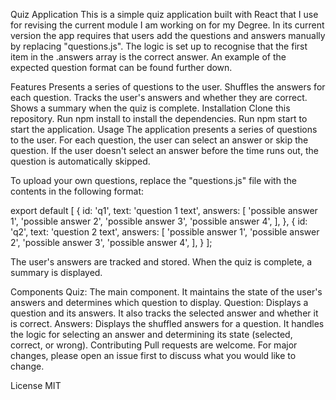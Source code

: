 
Quiz Application
This is a simple quiz application built with React that I use for revising the current module I am working on for my Degree. In its current version the app requires that users add the questions and answers manually by replacing "questions.js". The 
logic is set up to recognise that the first item in the .answers array is the correct answer. An example of the expected question format can be found further down. 

Features
Presents a series of questions to the user.
Shuffles the answers for each question.
Tracks the user's answers and whether they are correct.
Shows a summary when the quiz is complete.
Installation
Clone this repository.
Run npm install to install the dependencies.
Run npm start to start the application.
Usage
The application presents a series of questions to the user. For each question, the user can select an answer or skip the question. If the user doesn't select an answer before the time runs out, the question is automatically skipped.

To upload your own questions, replace the "questions.js" file with the contents in the following format: 

export default [
    {
      id: 'q1',
      text: 'question 1 text',
      answers: [
        'possible answer 1',
        'possible answer 2',
        'possible answer 3',
        'possible answer 4',
      ],
    },
        {
      id: 'q2',
      text: 'question 2 text',
      answers: [
        'possible answer 1',
        'possible answer 2',
        'possible answer 3',
        'possible answer 4',
      ],
    }
  ];

The user's answers are tracked and stored. When the quiz is complete, a summary is displayed.

Components
Quiz: The main component. It maintains the state of the user's answers and determines which question to display.
Question: Displays a question and its answers. It also tracks the selected answer and whether it is correct.
Answers: Displays the shuffled answers for a question. It handles the logic for selecting an answer and determining its state (selected, correct, or wrong).
Contributing
Pull requests are welcome. For major changes, please open an issue first to discuss what you would like to change.

License
MIT
